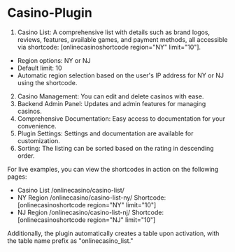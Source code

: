 # Casino-Plugin

1. Casino List: A comprehensive list with details such as brand logos, reviews, features, available games, and payment methods, all accessible via shortcode: [onlinecasinoshortcode region="NY" limit="10"].
- Region options: NY or NJ
- Default limit: 10
- Automatic region selection based on the user's IP address for NY or NJ using the shortcode.
2. Casino Management: You can edit and delete casinos with ease.
3. Backend Admin Panel: Updates and admin features for managing casinos.
4. Comprehensive Documentation: Easy access to documentation for your convenience.
5. Plugin Settings: Settings and documentation are available for customization.
6. Sorting: The listing can be sorted based on the rating in descending order.

For live examples, you can view the shortcodes in action on the following pages:
- Casino List /onlinecasino/casino-list/
- NY Region /onlinecasino/casino-list-ny/ Shortcode: [onlinecasinoshortcode region="NY" limit="10"]
- NJ Region /onlinecasino/casino-list-nj/ Shortcode: [onlinecasinoshortcode region="NJ" limit="10"]


Additionally, the plugin automatically creates a table upon activation, with the table name prefix as "onlinecasino_list."
